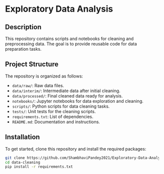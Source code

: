 # Exploratory Data Analysis

## Description
This repository contains scripts and notebooks for cleaning and preprocessing data. The goal is to provide reusable code for data preparation tasks.

## Project Structure
The repository is organized as follows:

- `data/raw/`: Raw data files.
- `data/interim/`: Intermediate data after initial cleaning.
- `data/processed/`: Final cleaned data ready for analysis.
- `notebooks/`: Jupyter notebooks for data exploration and cleaning.
- `scripts/`: Python scripts for data cleaning tasks.
- `tests/`: Unit tests for the cleaning scripts.
- `requirements.txt`: List of dependencies.
- `README.md`: Documentation and instructions.

## Installation
To get started, clone this repository and install the required packages:

```bash
git clone https://github.com/ShambhaviPandey2021/Exploratory-Data-Analysis.git
cd data-cleaning
pip install -r requirements.txt
 
